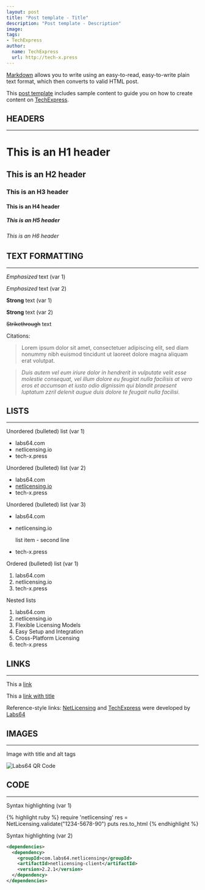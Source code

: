 ```yaml
---
layout: post
title: "Post template - Title"
description: "Post template - Description"
image:
tags:
- TechExpress
author:
  name: TechExpress
  url: http://tech-x.press
---
```


[Markdown](http://daringfireball.net/projects/markdown/) allows you to write using an easy-to-read, easy-to-write plain text format, which then converts to valid HTML post.

This [post template](https://raw.githubusercontent.com/Labs64/tech-x.press/gh-pages/_drafts/2010-09-16-post-template.md) includes sample content to guide you on how to create content on [TechExpress](http://tech-x.press).

## HEADERS
---

# This is an H1 header

## This is an H2 header

### This is an H3 header

#### This is an H4 header

##### This is an H5 header

###### This is an H6 header

## TEXT FORMATTING
---

*Emphasized* text (var 1)

_Emphasized_ text (var 2)

**Strong** text (var 1)

__Strong__ text (var 2)

~~Strikethrough~~ text

Citations:

> Lorem ipsum dolor sit amet, consectetuer adipiscing elit, sed diam nonummy nibh euismod tincidunt ut laoreet dolore magna aliquam erat volutpat.

> *Duis autem vel eum iriure dolor in hendrerit in vulputate velit esse molestie consequat, vel illum dolore eu feugiat nulla facilisis at vero eros et accumsan et iusto odio dignissim qui blandit praesent luptatum zzril delenit augue duis dolore te feugait nulla facilisi.*

## LISTS
---

Unordered (bulleted) list (var 1)

* labs64.com
* netlicensing.io
* tech-x.press

Unordered (bulleted) list (var 2)

- labs64.com
- [netlicensing.io](http://netlicensing.io "Innovative License Management Solution")
- tech-x.press

Unordered (bulleted) list (var 3)

+ labs64.com
+ netlicensing.io

  list item - second line

+ tech-x.press

Ordered (bulleted) list (var 1)

1. labs64.com
2. netlicensing.io
3. tech-x.press

Nested lists

1. labs64.com
2. netlicensing.io
  1. Flexible Licensing Models
  2. Easy Setup and Integration
  3. Cross-Platform Licensing
3. tech-x.press

## LINKS
---

This a [link](http://netlicensing.io)

This a [link with title](http://netlicensing.io "Innovative License Management Solution")

Reference-style links: [NetLicensing][NLIC] and [TechExpress][2] were developed by [Labs64][3]

[NLIC]: http://netlicensing.io   "Labs64 NetLicensing - Innovative License Management Solution"
[2]: http://tech-x.press         "TechExpress - Latest Tech News Around the World"
[3]: http://www.labs64.com       "Labs64 - Innovations Delivered"

## IMAGES
---

Image with title and alt tags

![Labs64 QR Code](/img/labs64-QR-white.png "Labs64 QR Code")

## CODE
---

Syntax highlighting (var 1)

{% highlight ruby %}
require 'netlicensing'
res = NetLicensing.validate("1234-5678-90")
puts res.to_html
{% endhighlight %}

Syntax highlighting (var 2)

```xml
<dependencies>
  <dependency>
    <groupId>com.labs64.netlicensing</groupId>
    <artifactId>netlicensing-client</artifactId>
    <version>2.2.1</version>
  </dependency>
</dependencies>
```
